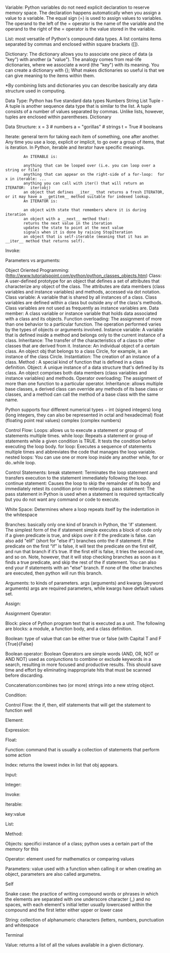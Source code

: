 Variable: Python variables do not need explicit declaration to reserve memory space. The declaration happens automatically when you assign a value to a variable. The equal sign (=) is used to assign values to variables. The operand to the left of the = operator is the name of the variable and the operand to the right of the = operator is the value stored in the variable.

List: most versatile of Python's compound data types. A list contains items separated by commas and enclosed within square brackets ([]).

Dictionary: The dictionary allows you to associate one piece of data (a "key") with another (a "value"). The analogy comes from real-life dictionaries, where we associate a word (the "key") with its meaning. You can create a dictionary with {}; What makes dictionaries so useful is that we can give meaning to the items within them.

*By combining lists and dictionaries you can describe basically any data structure used in computing.

Data Type: Python has five standard data types
      Numbers
      String
      List
      Tuple - A tuple is another sequence data type that is similar to the list. A tuple consists of a number of values separated by commas. Unlike lists, however, tuples are enclosed within parentheses.
      Dictionary

Data Structure:
      x = 3          # numbers
      a = "gorillas" # strings
      t = True       # booleans

Iterate: general term for taking each item of something, one after another. Any time you use a loop, explicit or implicit, to go over a group of items, that is iteration. In Python, iterable and iterator have specific meanings.
            
            An ITERABLE is:
            
            anything that can be looped over (i.e. you can loop over a string or file)
            anything that can appear on the right-side of a for-loop:  for x in iterable: ...
            anything you can call with iter() that will return an ITERATOR:  iter(obj)
            an object that defines __iter__ that returns a fresh ITERATOR, or it may have a __getitem__ method suitable for indexed lookup.
            An ITERATOR is:
            
            an object with state that remembers where it is during iteration
            an object with a __next__ method that:
            returns the next value in the iteration
            updates the state to point at the next value
            signals when it is done by raising StopIteration
            an object that is self-iterable (meaning that it has an __iter__ method that returns self).

Invoke:

Parameters vs arguments:

Object Oriented Programming:(http://www.tutorialspoint.com/python/python_classes_objects.htm)
Class: A user-defined prototype for an object that defines a set of attributes that characterize any object of the class. The attributes are data members (class variables and instance variables) and methods, accessed via dot notation.
Class variable: A variable that is shared by all instances of a class. Class variables are defined within a class but outside any of the class's methods. Class variables are not used as frequently as instance variables are.
Data member: A class variable or instance variable that holds data associated with a class and its objects.
Function overloading: The assignment of more than one behavior to a particular function. The operation performed varies by the types of objects or arguments involved.
Instance variable: A variable that is defined inside a method and belongs only to the current instance of a class.
Inheritance: The transfer of the characteristics of a class to other classes that are derived from it.
Instance: An individual object of a certain class. An object obj that belongs to a class Circle, for example, is an instance of the class Circle.
Instantiation: The creation of an instance of a class.
Method : A special kind of function that is defined in a class definition.
Object: A unique instance of a data structure that's defined by its class. An object comprises both data members (class variables and instance variables) and methods.
Operator overloading: The assignment of more than one function to a particular operator.
Inheritance: allows multiple base classes, a derived class can override any methods of its base class or classes, and a method can call the method of a base class with the same name.

Python supports four different numerical types −
    int (signed integers)
    long (long integers, they can also be represented in octal and hexadecimal)
    float (floating point real values)
    complex (complex numbers)
    
Control Flow:
Loops: allows us to execute a statement or group of statements multiple times. 
  while loop: Repeats a statement or group of statements while a given condition is TRUE. It tests the condition before executing the loop body.
  for loop: Executes a sequence of statements multiple times and abbreviates the code that manages the loop variable.
  nested loops: You can use one or more loop inside any another while, for or do..while loop.
  
Control Statements: 
  break statement: Terminates the loop statement and transfers execution to the statement immediately following the loop.
  continue statement: Causes the loop to skip the remainder of its body and immediately retest its condition prior to reiterating.
  pass statement: The pass statement in Python is used when a statement is required syntactically but you do not want any command or code to execute.

White Space: 
      Determines where a loop repeats itself by the indentation in the whitespace
      
Branches: 
      basically only one kind of branch in Python, the 'if' statement. The simplest form of the if statement simple executes a block of code only if a given predicate is true, and skips over it if the predicate is false. 
      can also add "elif" (short for "else if") branches onto the if statement. If the predicate on the first “if” is false, it will test the predicate on the first elif, and run that branch if it’s true. If the first elif is false, it tries the second one, and so on. Note, however, that it will stop checking branches as soon as it finds a true predicate, and skip the rest of the if statement. You can also end your if statements with an "else" branch. If none of the other branches are executed, then python will run this branch.

Arguments: to kinds of parameters. args (arguments) and kwargs (keyword arguments) args are required parameters, while kwargs have default values set.

Assign: 

Assignment Operator: 

Block:  piece of Python program text that is executed as a unit. The following are blocks: a module, a function body, and a class definition. 

Boolean: type of value that can be either true or false (with Capital T and F {True}{False}

Boolean operator: Boolean Operators are simple words (AND, OR, NOT or AND NOT) used as conjunctions to combine or exclude keywords in a search, resulting in more focused and productive results. This should save time and effort by eliminating inappropriate hits that must be scanned before discarding.

Concatenation:combines two (or more) strings into a new string object.

Condition: 

Control Flow: the if, then, elif statements that will get the statement to function well

Element: 

Expression:

Float:

Function: command that is usually a collection of statements that perform some action

Index: returns the lowest index in list that obj appears.

Input:

Integer:

Invoke:

Iterable:

key:value

List:

Method:

Objects: specifici instance of a class; python uses a certain part of the memory for this

Operator: element used for mathematics or comparing values

Parameters: value used with a function when calling it or when creating an object, parameters are also called argumetns.

Self

Snake case: the practice of writing compound words or phrases in which the elements are separated with one underscore character (_) and no spaces, with each element's initial letter usually lowercased within the compound and the first letter either upper or lower case

String: collection of alphanumeric characters (letters, numbers, punctuation and whitespace

Terminal

Value: returns a list of all the values available in a given dictionary.
